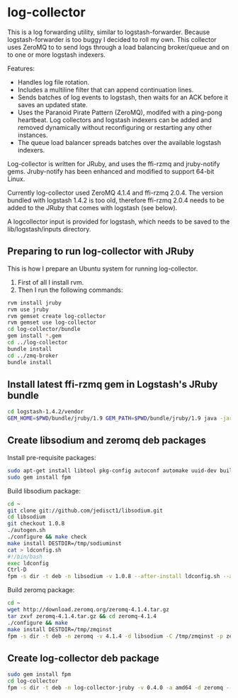log-collector
=============

This is a log forwarding utility, similar to logstash-forwarder. Because
logstash-forwarder is too buggy I decided to roll my own. This collector uses
ZeroMQ to to send logs through a load balancing broker/queue and on to one or
more logstash indexers.

Features:

* Handles log file rotation.
* Includes a multiline filter that can append continuation lines.
* Sends batches of log events to logstash, then waits for an ACK before it
  saves an updated state.
* Uses the Paranoid Pirate Pattern (ZeroMQ), modifed with a ping-pong heartbeat.
  Log collectors and logstash indexers can be added and removed dynamically
  without reconfiguring or restarting any other instances.
* The queue load balancer spreads batches over the available logstash indexers.

Log-collector is written for JRuby, and uses the ffi-rzmq and jruby-notify
gems. Jruby-notify has been enhanced and modified to support 64-bit Linux.

Currently log-collector used ZeroMQ 4.1.4 and ffi-rzmq 2.0.4. The version
bundled with logstash 1.4.2 is too old, therefore ffi-rzmq 2.0.4 needs to be
added to the JRuby that comes with logstash (see below).

A logcollector input is provided for logstash, which needs to be saved to the
lib/logstash/inputs directory.

Preparing to run log-collector with JRuby
-----------------------------------------

This is how I prepare an Ubuntu system for running log-collector.

1. First of all I install rvm.
2. Then I run the following commands:
```bash
rvm install jruby
rvm use jruby
rvm gemset create log-collector
rvm gemset use log-collector
cd log-collector/bundle
gem install *.gem
cd ../log-collector
bundle install
cd ../zmq-broker
bundle install
```

Install latest ffi-rzmq gem in Logstash's JRuby bundle
------------------------------------------------------

```bash
cd logstash-1.4.2/vendor
GEM_HOME=$PWD/bundle/jruby/1.9 GEM_PATH=$PWD/bundle/jruby/1.9 java -jar jar/jruby-complete-1.7.11.jar -S gem install -v 2.0.4 ffi-rzmq
```

Create libsodium and zeromq deb packages
----------------------------------------

Install pre-requisite packages:

```bash
sudo apt-get install libtool pkg-config autoconf automake uuid-dev build-essential
sudo gem install fpm
```

Build libsodium package:

```bash
cd ~
git clone git://github.com/jedisct1/libsodium.git
cd libsodium
git checkout 1.0.8
./autogen.sh
./configure && make check
make install DESTDIR=/tmp/sodiuminst
cat > ldconfig.sh
#!/bin/bash
exec ldconfig
Ctrl-D
fpm -s dir -t deb -n libsodium -v 1.0.8 --after-install ldconfig.sh --after-remove ldconfig.sh -C /tmp/sodiuminst -p libsodium-VERSION_ARCH.deb usr/local
```

Build zeromq package:

```bash
cd ~
wget http://download.zeromq.org/zeromq-4.1.4.tar.gz
tar zxvf zeromq-4.1.4.tar.gz && cd zeromq-4.1.4
./configure && make
make install DESTDIR=/tmp/zmqinst
fpm -s dir -t deb -n zeromq -v 4.1.4 -d libsodium -C /tmp/zmqinst -p zeromq-VERSION_ARCH.deb usr/local
```

Create log-collector deb package
--------------------------------

```bash
sudo gem install fpm
cd log-collector
fpm -s dir -t deb -n log-collector-jruby -v 0.4.0 -a amd64 -d zeromq --prefix opt/log-collector/ -p log-collector-jruby-VERSION_ARCH.deb README.md bin log-collector bundle zmq-broker logstash-inputs
```
